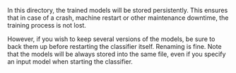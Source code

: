 In this directory, the trained models will be stored persistently. This ensures that in case of a crash, machine restart or other maintenance downtime, the training process is not lost.

However, if you wish to keep several versions of the models, be sure to back them up before restarting the classifier itself. Renaming is fine.
Note that the models will be always stored into the same file, even if you specify an input model when starting the classifier.